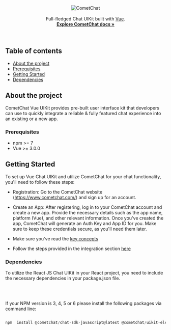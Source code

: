
<div  align="center">
<img  alt="CometChat"  src="https://avatars2.githubusercontent.com/u/45484907?s=200&v=4"  alt="CometChat"  />
</div>
<br>
<div  align="center">Full-fledged Chat UIKit built with <a  href="https://vuejs.org/">Vue</a>. </div>
<div  align="center">
<a  href="https://www.cometchat.com/docs/vue-uikit-beta/overview"><strong>Explore CometChat docs »</strong></a>
</div>
<br />
<br />


## Table of contents
- [About the project](#about-the-project)
- [Prerequisites](#prerequisites)
- [Getting Started](#getting-started)
- [Dependencies](#dependencies)


## About the project
CometChat Vue UIKit provides pre-built user interface kit that developers can use to quickly integrate a reliable & fully featured chat experience into an existing or a new app.<br />

###  Prerequisites
- npm >= 7
- Vue >= 3.0.0

## Getting Started
To set up Vue Chat UIKit and utilize CometChat for your chat functionality, you'll need to follow these steps:

- Registration: Go to the CometChat website (https://www.cometchat.com/) and sign up for an account.

- Create an App: After registering, log in to your CometChat account and create a new app. Provide the necessary details such as the app name, platform (Vue), and other relevant information. Once you've created the app, CometChat will generate an Auth Key and App ID for you. Make sure to keep these credentials secure, as you'll need them later.

- Make sure you've read the [key concepts](https://www.cometchat.com/docs/vue-uikit-beta/key-concepts)

- Follow the steps provided in the integration section [here](https://www.cometchat.com/docs/vue-uikit-beta/integration#getting-started)


### Dependencies

To utilize the React JS Chat UIKit in your React project, you need to include the necessary dependencies in your package.json file.

<br /><br />

If your NPM version is 3, 4, 5 or 6 please install the following packages via command line:


```javascript

npm  install @cometchat/chat-sdk-javascript@latest @cometchat/uikit-elements@latest @cometchat/uikit-resources@latest @cometchat/uikit-shared@latest

```

<br  />
